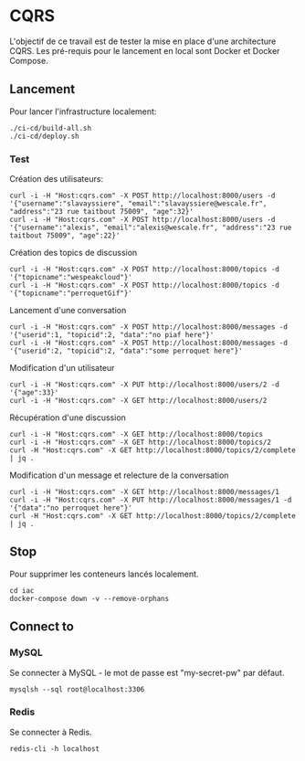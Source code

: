 # CQRS

L'objectif de ce travail est de tester la mise en place d'une architecture CQRS.
Les pré-requis pour le lancement en local sont Docker et Docker Compose.

## Lancement

Pour lancer l'infrastructure localement:

```language-bash
./ci-cd/build-all.sh
./ci-cd/deploy.sh
```

### Test

Création des utilisateurs:

```language-bash
curl -i -H "Host:cqrs.com" -X POST http://localhost:8000/users -d '{"username":"slavayssiere", "email":"slavayssiere@wescale.fr", "address":"23 rue taitbout 75009", "age":32}'
curl -i -H "Host:cqrs.com" -X POST http://localhost:8000/users -d '{"username":"alexis", "email":"alexis@wescale.fr", "address":"23 rue taitbout 75009", "age":22}'
```

Création des topics de discussion

```language-bash
curl -i -H "Host:cqrs.com" -X POST http://localhost:8000/topics -d '{"topicname":"wespeakcloud"}'
curl -i -H "Host:cqrs.com" -X POST http://localhost:8000/topics -d '{"topicname":"perroquetGif"}'
```

Lancement d'une conversation

```language-bash
curl -i -H "Host:cqrs.com" -X POST http://localhost:8000/messages -d '{"userid":1, "topicid":2, "data":"no piaf here"}'
curl -i -H "Host:cqrs.com" -X POST http://localhost:8000/messages -d '{"userid":2, "topicid":2, "data":"some perroquet here"}'
```

Modification d'un utilisateur

```language-bash
curl -i -H "Host:cqrs.com" -X PUT http://localhost:8000/users/2 -d '{"age":33}'
curl -i -H "Host:cqrs.com" -X GET http://localhost:8000/users/2
```

Récupération d'une discussion

```language-bash
curl -i -H "Host:cqrs.com" -X GET http://localhost:8000/topics
curl -i -H "Host:cqrs.com" -X GET http://localhost:8000/topics/2
curl -H "Host:cqrs.com" -X GET http://localhost:8000/topics/2/complete | jq .
```

Modification d'un message et relecture de la conversation

```language-bash
curl -i -H "Host:cqrs.com" -X GET http://localhost:8000/messages/1
curl -i -H "Host:cqrs.com" -X PUT http://localhost:8000/messages/1 -d '{"data":"no perroquet here"}'
curl -H "Host:cqrs.com" -X GET http://localhost:8000/topics/2/complete | jq .
```

## Stop

Pour supprimer les conteneurs lancés localement.

```language-bash
cd iac
docker-compose down -v --remove-orphans
```

## Connect to

### MySQL

Se connecter à MySQL - le mot de passe est "my-secret-pw" par défaut.

```language-bash
mysqlsh --sql root@localhost:3306
```

### Redis

Se connecter à Redis.

```language-bash
redis-cli -h localhost
```
